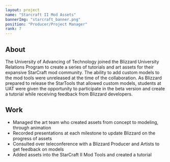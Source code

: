 ```yaml
---
layout: project
name: "Starcraft II Mod Assets"
bannerImg: "starcraft_banner.png"
position: "Producer/Project Manager"
rank: 7
---
```



## About ##

The University of Advancing of Technology joined the Blizzard University Relations Program to create a series of tutorials and art assets for their expansive StarCraft mod community. The ability to add custom models to the mod tools were unreleased at the time of the collaboration. As Blizzard prepared to release the StarTools that allowed custom models, students at UAT were given the opportunity to participate in the beta version and create a tutorial while receiving feedback from Blizzard developers.

## Work ##

* Managed the art team who created assets from concept to modeling, through animation
* Recorded presentations at each milestone to update Blizzard on the progress of assets
* Consulted over teleconference with a Blizzard Producer and Artists to get feedback on models
* Added assets into the StarCraft II Mod Tools and created a tutorial